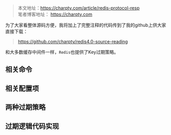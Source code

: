 > 本文地址：https://charpty.com/article/redis-protocol-resp  
> 笔者博客地址： https://charpty.com


为了大家看整体源码方便，我将加上了完整注释的代码传到了我的github上供大家直接下载：
> https://github.com/charpty/redis4.0-source-reading


和大多数缓存中间件一样，```Redis```也提供了Key过期策略。


## 相关命令


## 相关配置项


## 两种过期策略


## 过期逻辑代码实现